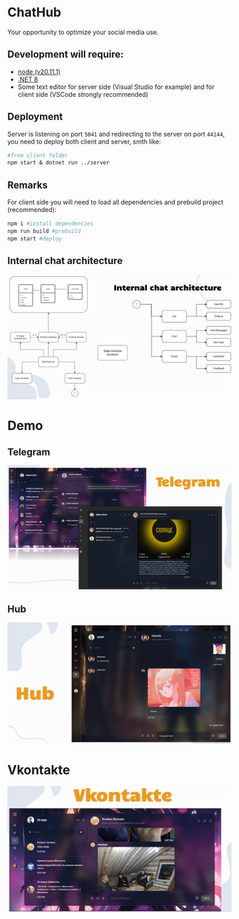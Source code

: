# ChatHub

Your opportunity to optimize your social media use.

## Development will require:

- [node (v20.11.1)](https://nodejs.org/en/download)
- [.NET 8](https://dotnet.microsoft.com/en-us/download/dotnet/8.0)
- Some text editor for server side (Visual Studio for example) and for client side (VSCode strongly recommended)

## Deployment

Server is listening on port `5041` and redirecting to the server on port `44144`, you need to deploy both client and server, smth like:

```bash
#from client folder
npm start & dotnet run ../server
```


## Remarks

For client side you will need to load all dependencies and prebuild project (recommended):
```bash
npm i #install dependencies
npm run build #prebuild
npm start #deploy
```  

## Internal chat architecture
![alt text](image.png)

# Demo
## Telegram 
![alt text](image-1.png)

## Hub
![alt text](image-2.png)

# Vkontakte
![alt text](image-3.png)